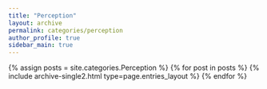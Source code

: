 ```yaml
---
title: "Perception"
layout: archive
permalink: categories/perception
author_profile: true
sidebar_main: true
---
```



{% assign posts = site.categories.Perception %}
{% for post in posts %} {% include archive-single2.html type=page.entries_layout %} {% endfor %}